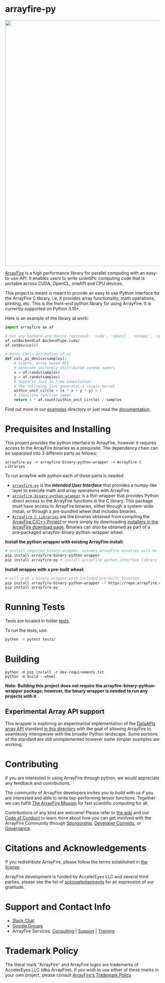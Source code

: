# arrayfire-py
<p align="center"><a href="http://arrayfire.com/"><img src="http://arrayfire.com/logos/arrayfire_logo_whitebkgnd.png" width="800"></a></p>

[ArrayFire](https://github.com/arrayfire/arrayfire) is a high performance library for parallel computing with an easy-to-use API. It enables users to write scientific computing code that is portable across CUDA, OpenCL, oneAPI and CPU devices.  

This project is meant is meant to provide an easy to use Python interface for the ArrayFire C library, i.e, it provides array functionality, math operations, printing, etc. This is the front-end python library for using ArrayFire. It is currently supported on Python 3.10+.

Here is an example of the library at work:
```py
import arrayfire as af

# Set any backend and device (optional: 'cuda', 'opencl', 'oneapi', 'cpu')
af.setBackend(af.BackendType.cuda)
af.setDevice(0)

# Monte Carlo estimation of pi
def calc_pi_device(samples):
    # Simple, array based API
    # Generate uniformly distributed random numers
    x = af.randu(samples)
    y = af.randu(samples)
    # Supports Just In Time Compilation
    # The following line generates a single kernel
    within_unit_circle = (x * x + y * y) < 1
    # Intuitive function names
    return 4 * af.count(within_unit_circle) / samples
```
Find out more in our [examples](https://github.com/arrayfire/arrayfire-py/tree/master/examples) directory or just read the [documentation](https://arrayfire.org/arrayfire-python). 

# Prequisites and Installing

This project provides the python interface to ArrayFire, however it requires access to the ArrayFire binaries as a prequisite. The dependency chain can be separated into 3 different parts as follows:
```
arrayfire-py -> arrayfire-binary-python-wrapper -> ArrayFire C Libraries
```
To run arrayfire with python each of these parts is needed:
- [`arrayfire-py`](https://github.com/arrayfire/arrayfire-python) is the ***intended User Interface*** that provides a numpy-like layer to execute math and array operations with ArrayFire.
- [`arrayfire-binary-python-wrapper`](https://github.com/arrayfire/arrayfire-binary-python-wrapper) is a thin wrapper that provides Python direct access to the ArrayFire functions in the C library. This package must have access to ArrayFire binaries, either through a system-wide install, or through a pre-bundled wheel that includes binaries. 
- [`ArrayFire C Libraries`](https://github.com/arrayfire/arrayfire) are the binaries obtained from compiling the [ArrayFire C/C++ Project](https://github.com/arrayfire/arrayfire) or more simply by downloading [installers in the ArrayFire download page](https://arrayfire.com/download/). Binaries can also be obtained as part of a pre-packaged arrayfire-binary-python-wrapper wheel.

**Install the python wrapper with existing ArrayFire install:**
```sh
# install required binary wrapper, assumes ArrayFire binaries will be installed on the system
pip install arrayfire-binary-python-wrapper
pip install arrayfire-py # install arrayfire python interface library
```

**Install wrapper with a pre-built wheel:**
```sh
# will grab a binary wrapper with included pre-built binaries
pip install arrayfire-binary-python-wrapper -f https://repo.arrayfire.com/python/wheels/3.10.0/ 
pip install arrayfire-py
```
# Running Tests

Tests are located in folder [tests](tests).

To run the tests, use:
```bash
python -m pytest tests/
```

# Building
```
python -m pip install -r dev-requirements.txt
python -m build --wheel
```
**Note: Building this project does not require the arrayfire-binary-python-wrapper package; however, the binary wrapper is needed to run any projects with it**

## Experimental Array API support
This wrapper is exploring an experimental implementation of the [DataAPIs](https://data-apis.org) [array API](https://data-apis.org/array-api/latest) standard [in this directory](https://github.com/arrayfire/arrayfire-py/tree/master/arrayfire/array_api) with the goal of allowing ArrayFire to seamlessly interoperate with the broader Python landscape. Some portions of the standard are still unimplemented however some simpler examples are working. 

# Contributing

If you are interested in using ArrayFire through python, we would appreciate any feedback and contributions.

The community of ArrayFire developers invites you to build with us if you are
interested and able to write top-performing tensor functions. Together we can
fulfill [The ArrayFire
Mission](https://github.com/arrayfire/arrayfire/wiki/The-ArrayFire-Mission-Statement)
for fast scientific computing for all.

Contributions of any kind are welcome! Please refer to [the
wiki](https://github.com/arrayfire/arrayfire/wiki) and our [Code of
Conduct](33) to learn more about how you can get involved with the ArrayFire
Community through
[Sponsorship](https://github.com/arrayfire/arrayfire/wiki/Sponsorship),
[Developer
Commits](https://github.com/arrayfire/arrayfire/wiki/Contributing-Code-to-ArrayFire),
or [Governance](https://github.com/arrayfire/arrayfire/wiki/Governance).

# Citations and Acknowledgements

If you redistribute ArrayFire, please follow the terms established in [the
license](LICENSE).

ArrayFire development is funded by AccelerEyes LLC and several third parties,
please see the list of [acknowledgements](ACKNOWLEDGEMENTS.md) for an
expression of our gratitude.

# Support and Contact Info

* [Slack Chat](https://join.slack.com/t/arrayfire-org/shared_invite/MjI4MjIzMDMzMTczLTE1MDI5ODg4NzYtN2QwNGE3ODA5OQ)
* [Google Groups](https://groups.google.com/forum/#!forum/arrayfire-users)
* ArrayFire Services:  [Consulting](http://arrayfire.com/consulting)  |  [Support](http://arrayfire.com/download)   |  [Training](http://arrayfire.com/training)

# Trademark Policy

The literal mark "ArrayFire" and ArrayFire logos are trademarks of AccelerEyes
LLC (dba ArrayFire). If you wish to use either of these marks in your own
project, please consult [ArrayFire's Trademark
Policy](http://arrayfire.com/trademark-policy/)
